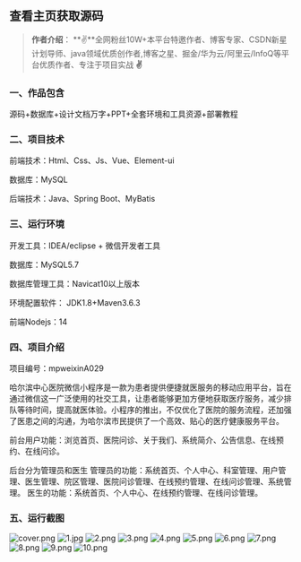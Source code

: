 
 
## 查看主页获取源码

> **作者介绍**： **✌**全网粉丝10W+本平台特邀作者、博客专家、CSDN新星计划导师、java领域优质创作者,博客之星、掘金/华为云/阿里云/InfoQ等平台优质作者、专注于项目实战 **✌**

  

### 一、作品包含

源码+数据库+设计文档万字+PPT+全套环境和工具资源+部署教程

### 二、项目技术

前端技术：Html、Css、Js、Vue、Element-ui

数据库：MySQL

后端技术：Java、Spring Boot、MyBatis

  

### 三、运行环境

开发工具：IDEA/eclipse + 微信开发者工具

数据库：MySQL5.7

数据库管理工具：Navicat10以上版本

环境配置软件： JDK1.8+Maven3.6.3

前端Nodejs：14


### 四、项目介绍
项目编号：mpweixinA029

哈尔滨中心医院微信小程序是一款为患者提供便捷就医服务的移动应用平台，旨在通过微信这一广泛使用的社交工具，让患者能够更加方便地获取医疗服务，减少排队等待时间，提高就医体验。小程序的推出，不仅优化了医院的服务流程，还加强了医患之间的沟通，为哈尔滨市民提供了一个高效、贴心的医疗健康服务平台。

前台用户功能：浏览首页、医院问诊、关于我们、系统简介、公告信息、在线预约、在线问诊。

后台分为管理员和医生
管理员的功能：系统首页、个人中心、科室管理、用户管理、医生管理、院区管理、医院问诊管理、在线预约管理、在线问诊管理、系统管理。
医生的功能：系统首页、个人中心、在线预约管理、在线问诊管理。

### 五、运行截图

![cover.png](./cover.png)
![1.jpg](./1.jpg)
![2.png](./2.png)
![3.png](./3.png)
![4.png](./4.png)
![5.png](./5.png)
![6.png](./6.png)
![7.png](./7.png)
![8.png](./8.png)
![9.png](./9.png)
![10.png](./10.png)




  

